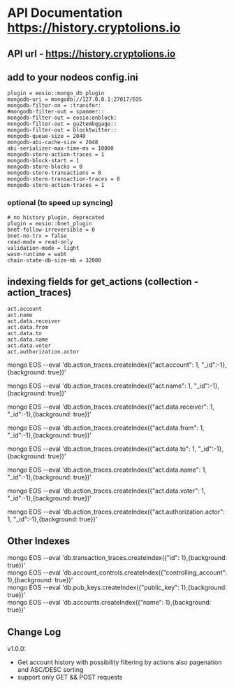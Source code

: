 # API Documentation https://history.cryptolions.io

## API url - https://history.cryptolions.io

## add to your nodeos config.ini
	plugin = eosio::mongo_db_plugin
    mongodb-uri = mongodb://127.0.0.1:27017/EOS
    mongodb-filter-on = :transfer:
    #mongodb-filter-out = spammer::
    mongodb-filter-out = eosio:onblock:
    mongodb-filter-out = gu2tembqgage::
    mongodb-filter-out = blocktwitter::
    mongodb-queue-size = 2048
    mongodb-abi-cache-size = 2048
    abi-serializer-max-time-ms = 10000
    mongodb-store-action-traces = 1
    mongodb-block-start = 1
    mongodb-store-blocks = 0
    mongodb-store-transactions = 0
    mongodb-store-transaction-traces = 0
    mongodb-store-action-traces = 1
    
### optional (to speed up syncing)
    # no history plugin, deprecated
    plugin = eosio::bnet_plugin
    bnet-follow-irreversible = 0
    bnet-no-trx = false
    read-mode = read-only
    validation-mode = light
    wasm-runtime = wabt
    chain-state-db-size-mb = 32000

## indexing fields for get_actions (collection - action_traces)
  	act.account
  	act.name
	act.data.receiver 
	act.data.from 
	act.data.to
	act.data.name
	act.data.voter
	act.authorization.actor
  
mongo EOS --eval 'db.action_traces.createIndex({"act.account": 1, "_id":-1},{background: true})'  

mongo EOS --eval 'db.action_traces.createIndex({"act.name": 1, "_id":-1},{background: true})'  

mongo EOS --eval 'db.action_traces.createIndex({"act.data.receiver": 1, "_id":-1},{background: true})'  

mongo EOS --eval 'db.action_traces.createIndex({"act.data.from": 1, "_id":-1},{background: true})'  

mongo EOS --eval 'db.action_traces.createIndex({"act.data.to": 1, "_id":-1},{background: true})'  

mongo EOS --eval 'db.action_traces.createIndex({"act.data.name": 1, "_id":-1},{background: true})'  

mongo EOS --eval 'db.action_traces.createIndex({"act.data.voter": 1, "_id":-1},{background: true})'  

mongo EOS --eval 'db.action_traces.createIndex({"act.authorization.actor": 1, "_id":-1},{background: true})'  

## Other Indexes  
mongo EOS --eval 'db.transaction_traces.createIndex({"id": 1},{background: true})'  
mongo EOS --eval 'db.account_controls.createIndex({"controlling_account": 1},{background: true})'  
mongo EOS --eval 'db.pub_keys.createIndex({"public_key": 1},{background: true})'  
mongo EOS --eval 'db.accounts.createIndex({"name": 1},{background: true})'  

  
## Change Log  
  
v1.0.0:  
- Get account history with possibility filtering by actions also pagenation and ASC/DESC sorting  
- support only GET && POST requests  

